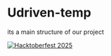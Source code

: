 # Udriven-temp
its a main structure of our project


[![Hacktoberfest 2025](https://img.shields.io/badge/Hacktoberfest-2025-blueviolet)](https://hacktoberfest.com/)
